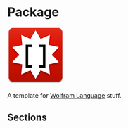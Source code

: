 # Package

![icon](icon.png)

A template for [Wolfram Language](https://www.wolfram.com/language) stuff.

## Sections
